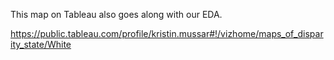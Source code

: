 This map on Tableau also goes along with our EDA. 

https://public.tableau.com/profile/kristin.mussar#!/vizhome/maps_of_disparity_state/White
